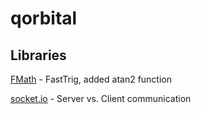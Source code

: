 # qorbital

## Libraries
[FMath](https://github.com/nlra/fmath.js) - FastTrig, added atan2 function

[socket.io](https://github.com/socketio/socket.io) - Server vs. Client communication
